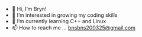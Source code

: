 - 👋 Hi, I’m Bryn!
- 👀 I’m interested in growing my coding skills
- 🌱 I’m currently learning C++ and Linux
- 📫 How to reach me ... bnsbns200325@gmail.com

<!---
brynnielou/brynnielou is a ✨ special ✨ repository because its `README.md` (this file) appears on your GitHub profile.
You can click the Preview link to take a look at your changes.
--->
